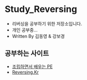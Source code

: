 # Study_Reversing
- 리버싱을 공부하기 위한 저장소입니다.
- 개인 공부중...
- Written By 김동영 & 강보경
## 공부하는 사이트
- [조립하면서 배우는 PE](http://unabated.tistory.com/entry/조립하면서-배우는-PE-첫번째-이야기-PE의-전체적인-구조-Reverse-Engineering?category=640186)
- [Reversing.Kr](http://reversing.kr/index.php)
